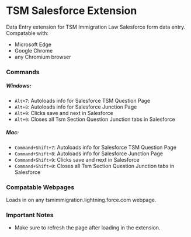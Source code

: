 # TSM Salesforce Extension
Data Entry extension for TSM Immigration Law Salesforce form data entry.
Compatable with:
- Microsoft Edge
- Google Chrome
- any Chromium browser
### Commands
##### Windows:
- `Alt+7`: Autoloads info for Salesforce TSM Question Page
- `Alt+8`: Autoloads info for Salesforce Junction Page
- `Alt+9`: Clicks save and next in Salesforce
- `Alt+0`: Closes all Tsm Section Question Junction tabs in Salesforce
##### Mac:
- `Command+Shift+7`: Autoloads info for Salesforce TSM Question Page
- `Command+Shift+8`: Autoloads info for Salesforce Junction Page
- `Command+Shift+9`: Clicks save and next in Salesforce
- `Command+Shift+0`: Closes all Tsm Section Question Junction tabs in Salesforce
### Compatable Webpages
Loads in on any tsmimmigration.lightning.force.com webpage.
### Important Notes
- Make sure to refresh the page after loading in the extension.
